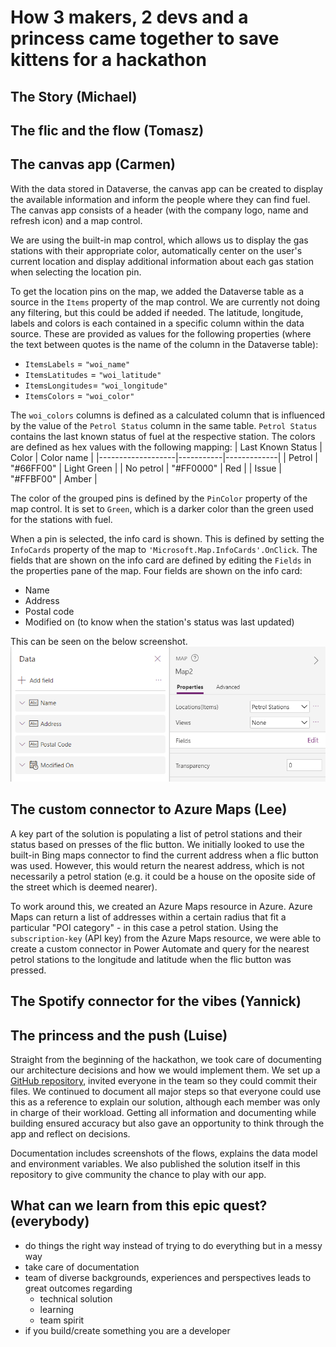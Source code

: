 # How 3 makers, 2 devs and a princess came together to save kittens for a hackathon

## The Story (Michael)

## The flic and the flow (Tomasz)

## The canvas app (Carmen)

With the data stored in Dataverse, the canvas app can be created to display the available information and inform the people where they can find fuel. The canvas app consists of a header (with the company logo, name and refresh icon) and a map control.

We are using the built-in map control, which allows us to display the gas stations with their appropriate color, automatically center on the user's current location and display additional information about each gas station when selecting the location pin.

To get the location pins on the map, we added the Dataverse table as a source in the `Items` property of the map control. We are currently not doing any filtering, but this could be added if needed. The latitude, longitude, labels and colors is each contained in a specific column within the data source. These are provided as values for the following properties (where the text between quotes is the name of the column in the Dataverse table):

- `ItemsLabels` = `"woi_name"`
- `ItemsLatitudes` = `"woi_latitude"`
- `ItemsLongitudes`= `"woi_longitude"`
- `ItemsColors` = `"woi_color"`

The `woi_colors` columns is defined as a calculated column that is influenced by the value of the `Petrol Status` column in the same table. `Petrol Status` contains the last known status of fuel at the respective station. The colors are defined as hex values with the following mapping:
| Last Known Status | Color | Color name |
|-------------------|-----------|-------------|
| Petrol | "#66FF00" | Light Green |
| No petrol | "#FF0000" | Red |
| Issue | "#FFBF00" | Amber |

The color of the grouped pins is defined by the `PinColor` property of the map control. It is set to `Green`, which is a darker color than the green used for the stations with fuel.

When a pin is selected, the info card is shown. This is defined by setting the `InfoCards` property of the map to `'Microsoft.Map.InfoCards'.OnClick`. The fields that are shown on the info card are defined by editing the `Fields` in the properties pane of the map. Four fields are shown on the info card:

- Name
- Address
- Postal code
- Modified on (to know when the station's status was last updated)

This can be seen on the below screenshot.
![Properties pane of the map control with fields expanded and showing "name", "address", "postal code" and "modified on"](docs/App-MapFields.png)

## The custom connector to Azure Maps (Lee)
A key part of the solution is populating a list of petrol stations and their status based on presses of the flic button. We initially looked to use the built-in Bing maps connector to find the current address when a flic button was used. However, this would return the nearest address, which is not necessarily a petrol station (e.g. it could be a house on the oposite side of the street which is deemed nearer).

To work around this, we created an Azure Maps resource in Azure. Azure Maps can return a list of addresses within a certain radius that fit a particular "POI category" - in this case a petrol station. Using the `subscription-key` (API key) from the Azure Maps resource, we were able to create a custom connector in Power Automate and query for the nearest petrol stations to the longitude and latitude when the flic button was pressed.

## The Spotify connector for the vibes (Yannick)

## The princess and the push (Luise)

Straight from the beginning of the hackathon, we took care of documenting our architecture decisions and how we would implement them. We set up a [GitHub repository](https://github.com/LuiseFreese/HacksouthCoastSummit), invited everyone in the team so they could commit their files. We continued to document all major steps so that everyone could use this as a reference to explain our solution, although each member was only in charge of their workload. Getting all information and documenting while building ensured accuracy but also gave an opportunity to think through the app and reflect on decisions.

Documentation includes screenshots of the flows, explains the data model and environment variables. We also published the solution itself in this repository to give community the chance to play with our app.

## What can we learn from this epic quest? (everybody)

- do things the right way instead of trying to do everything but in a messy way
- take care of documentation
- team of diverse backgrounds, experiences and perspectives leads to great outcomes regarding
  - technical solution
  - learning
  - team spirit
- if you build/create something you are a developer
